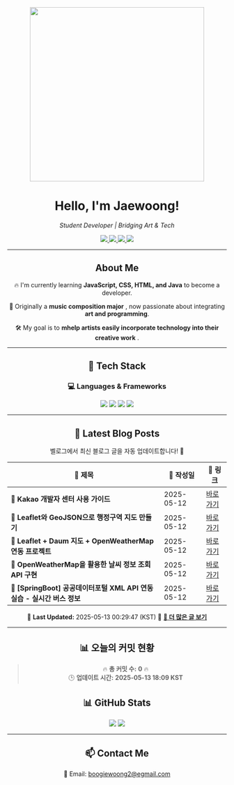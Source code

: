 
<div align="center">
  <img src="https://github.com/Jaewoong-Hwang/Jaewoong-Hwang/blob/main/Character.gif" width="400">
<h1 align="center" font-weight="bold">Hello, I'm Jaewoong! </h1>

<p align="center"><em>Student Developer | Bridging Art & Tech</em></p>

<p align="center">
  <a href="https://github.com/Jaewoong-Hwang">
    <img src="https://img.shields.io/github/followers/Jaewoong-Hwang?label=Follow&style=social" />
  </a>
  <a href="https://velog.io/@mypalebluedot29/posts">
    <img src="https://img.shields.io/badge/Velog-20C997?style=flat-square&logo=velog&logoColor=white"/>
  </a>
  <a href="https://www.youtube.com/@boogiewoong2819">
    <img src="https://img.shields.io/badge/YouTube-FF0000?style=flat-square&logo=youtube&logoColor=white"/>
  </a>
  <a href="https://www.instagram.com/boogie_woong2">
    <img src="https://img.shields.io/badge/Instagram-E4405F?style=flat-square&logo=instagram&logoColor=white"/>
  </a>
</p>

---

## About Me
 <p>🔥 I'm currently learning <strong>JavaScript, CSS, HTML, and Java</strong> to become a developer.</p>
 <p>🎨 Originally a <strong>music composition major</strong> , now passionate about integrating <strong>art and programming</strong>.</p>
 <p>🛠 My goal is to <strong>mhelp artists easily incorporate technology into their creative work</strong> .</p>

---

## 🚀 Tech Stack
### 💻 Languages & Frameworks
<p>
  <img src="https://img.shields.io/badge/JavaScript-F7DF1E?style=for-the-badge&logo=javascript&logoColor=black"/>
  <img src="https://img.shields.io/badge/CSS3-1572B6?style=for-the-badge&logo=css3&logoColor=white"/>
  <img src="https://img.shields.io/badge/HTML5-E34F26?style=for-the-badge&logo=html5&logoColor=white"/>
  <img src="https://img.shields.io/badge/Java-007396?style=for-the-badge&logo=java&logoColor=white"/>
</p>

---



## 📝 Latest Blog Posts
 벨로그에서 최신 블로그 글을 자동 업데이트합니다! 🚀

<!-- BLOG-POST-LIST:START -->
| 📝 제목 | 📅 작성일 | 🔗 링크 |
|---------|------------------|---------|
| **📌 Kakao 개발자 센터 사용 가이드** | 2025-05-12 | [바로가기](https://velog.io/@mypalebluedot29/Kakao-개발자-센터-사용-가이드) |
| **📌 Leaflet와 GeoJSON으로 행정구역 지도 만들기** | 2025-05-12 | [바로가기](https://velog.io/@mypalebluedot29/Leaflet와-GeoJSON으로-행정구역-지도-만들기) |
| **📌 Leaflet + Daum 지도 + OpenWeatherMap 연동 프로젝트** | 2025-05-12 | [바로가기](https://velog.io/@mypalebluedot29/Leaflet-Daum-지도-OpenWeatherMap-연동-프로젝트) |
| **📌 OpenWeatherMap을 활용한 날씨 정보 조회 API 구현** | 2025-05-12 | [바로가기](https://velog.io/@mypalebluedot29/OpenWeatherMap을-활용한-날씨-정보-조회-API-구현) |
| **📌 [SpringBoot] 공공데이터포털 XML API 연동 실습 - 실시간 버스 정보** | 2025-05-12 | [바로가기](https://velog.io/@mypalebluedot29/SpringBoot-공공데이터포털-XML-API-연동-실습-실시간-버스-정보-sb2emssa) |

📅 **Last Updated:** 2025-05-13 00:29:47 (KST)
🔗 **[📖 더 많은 글 보기](https://velog.io/@mypalebluedot29)**
<!-- BLOG-POST-LIST:END -->




---


















































































































































































































































































































































































































































































































































































































































































































































## 📊 오늘의 커밋 현황
> 🔥 **총 커밋 수:** **0** 🔥  
> 🕒 **업데이트 시간:** **2025-05-13 18:09 KST**

## 📊 GitHub Stats
<p align="center">
  <img src="https://github-readme-stats.vercel.app/api?username=Jaewoong-Hwang&show_icons=true&theme=tokyonight"/>
  <img src="https://github-readme-streak-stats.herokuapp.com/?user=Jaewoong-Hwang&theme=tokyonight"/>
</p>


---

## 📫 Contact Me
 📧 Email: boogiewoong2@egmail.com 

</div>





